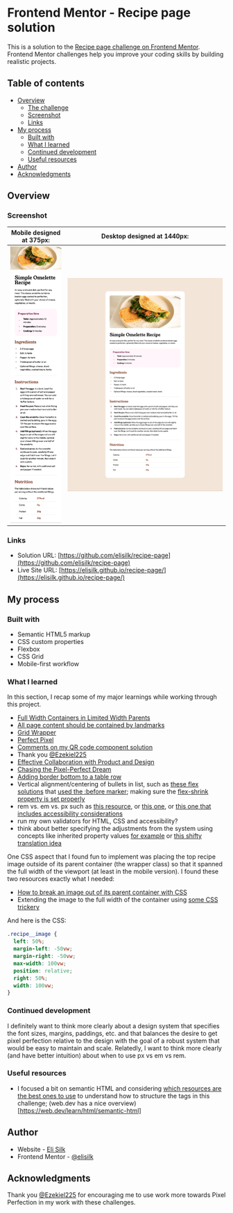 # Frontend Mentor - Recipe page solution

This is a solution to the [Recipe page challenge on Frontend Mentor](https://www.frontendmentor.io/challenges/recipe-page-KiTsR8QQKm). Frontend Mentor challenges help you improve your coding skills by building realistic projects.

## Table of contents

- [Overview](#overview)
  - [The challenge](#the-challenge)
  - [Screenshot](#screenshot)
  - [Links](#links)
- [My process](#my-process)
  - [Built with](#built-with)
  - [What I learned](#what-i-learned)
  - [Continued development](#continued-development)
  - [Useful resources](#useful-resources)
- [Author](#author)
- [Acknowledgments](#acknowledgments)

## Overview

### Screenshot

|  Mobile designed at 375px:   |  Desktop designed at 1440px:  |
| :--------------------------: | :---------------------------: |
| ![](./screenshot-mobile.png) | ![](./screenshot-desktop.png) |

### Links

- Solution URL: [https://github.com/elisilk/recipe-page](https://github.com/elisilk/recipe-page)
- Live Site URL: [https://elisilk.github.io/recipe-page/](https://elisilk.github.io/recipe-page/)

## My process

### Built with

- Semantic HTML5 markup
- CSS custom properties
- Flexbox
- CSS Grid
- Mobile-first workflow

### What I learned

In this section, I recap some of my major learnings while working through this project.

- [Full Width Containers in Limited Width Parents](https://css-tricks.com/full-width-containers-limited-width-parents/)
- [All page content should be contained by landmarks](https://dequeuniversity.com/rules/axe/4.6/region?application=axeAPI)
- [Grid Wrapper](https://developer.mozilla.org/en-US/docs/Web/CSS/Layout_cookbook/Grid_wrapper)
- [Perfect Pixel](https://chromewebstore.google.com/detail/perfectpixel-by-welldonec/dkaagdgjmgdmbnecmcefdhjekcoceebi)
- [Comments on my QR code component solution](https://www.frontendmentor.io/solutions/card-component-using-bem-and-css-custom-properties-4MgLuLV-0M)
- Thank you [@Ezekiel225](https://www.frontendmentor.io/profile/Ezekiel225)
- [Effective Collaboration with Product and Design](https://www.joshwcomeau.com/career/effective-collaboration/)
- [Chasing the Pixel-Perfect Dream](https://www.joshwcomeau.com/css/pixel-perfection/)
- [Adding border bottom to a table row](https://stackoverflow.com/questions/10040842/add-border-bottom-to-table-row-tr)
- Vertical alignment/centering of bullets in list, such as [these flex solutions](https://css-tricks.com/forums/topic/how-do-i-vertically-align-custom-bullets-to-the-middle-of-the-list-content/) that [used the :before marker](https://stackoverflow.com/questions/69874236/how-can-i-vertically-align-a-list-item-marker); making sure the [flex-shrink property is set properly](https://developer.mozilla.org/en-US/docs/Web/CSS/flex-shrink)
- rem vs. em vs. px such as [this resource](https://css-tricks.com/rems-ems/), or [this one](https://j.eremy.net/confused-about-rem-and-em/), or [this one that includes accessibility considerations](https://www.joshwcomeau.com/css/surprising-truth-about-pixels-and-accessibility/)
- run my own validators for HTML, CSS and accessibility?
- think about better specifying the adjustments from the system using concepts like inherited property values [for example](https://stackoverflow.com/questions/21605946/how-can-i-use-css-calc-with-inherit) or [this shifty translation idea](https://www.joshwcomeau.com/css/pixel-perfection/#a-shifty-component-4)

One CSS aspect that I found fun to implement was placing the top recipe image outside of its parent container (the wrapper class) so that it spanned the full width of the viewport (at least in the mobile version). I found these two resources exactly what I needed:

- [How to break an image out of its parent container with CSS](https://gomakethings.com/how-to-break-an-image-out-of-its-parent-container-with-css/)
- Extending the image to the full width of the container using [some CSS trickery](https://css-tricks.com/full-width-containers-limited-width-parents/)

And here is the CSS:

```css
.recipe__image {
  left: 50%;
  margin-left: -50vw;
  margin-right: -50vw;
  max-width: 100vw;
  position: relative;
  right: 50%;
  width: 100vw;
}
```

### Continued development

I definitely want to think more clearly about a design system that specifies the font sizes, margins, paddings, etc. and that balances the desire to get pixel perfection relative to the design with the goal of a robust system that would be easy to maintain and scale. Relatedly, I want to think more clearly (and have better intuition) about when to use px vs em vs rem.

### Useful resources

- I focused a bit on semantic HTML and considering [which resources are the best ones to use](https://www.google.com/search?q=semantic+html) to understand how to structure the tags in this challenge; (web.dev has a nice overview)[https://web.dev/learn/html/semantic-html]

## Author

- Website - [Eli Silk](https://github.com/elisilk)
- Frontend Mentor - [@elisilk](https://www.frontendmentor.io/profile/elisilk)

## Acknowledgments

Thank you [@Ezekiel225](https://www.frontendmentor.io/profile/Ezekiel225) for encouraging me to use work more towards Pixel Perfection in my work with these challenges.
